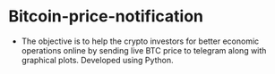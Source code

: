 # Bitcoin-price-notification
- The objective is to help the crypto investors for better economic operations online by sending live BTC price to telegram along with graphical plots. Developed using Python. 
